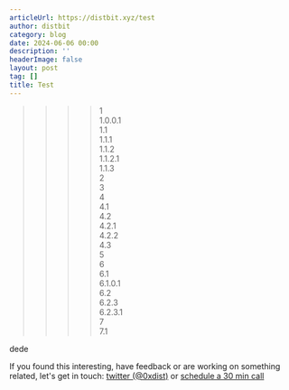 ```yaml
---
articleUrl: https://distbit.xyz/test
author: distbit
category: blog
date: 2024-06-06 00:00
description: ''
headerImage: false
layout: post
tag: []
title: Test
---
```





>>>>1  
>1.0.0.1  
>>>1.1  
>>1.1.1  
>>1.1.2  
>1.1.2.1  
>>1.1.3  
>>>>2  
>>>>3  
>>>>4  
>>>4.1  
>>>4.2  
>>4.2.1  
>>4.2.2  
>>>4.3  
>>>>5  
>>>>6  
>>>6.1  
>6.1.0.1  
>>>6.2  
>>6.2.3  
>6.2.3.1  
>>>>7  
>>>7.1  

dede

If you found this interesting, have feedback or are working on something related, let's get in touch: [twitter (@0xdist)](https://twitter.com/0xdist) or [schedule a 30 min call](https://cal.com/distbit/30min)